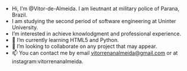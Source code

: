 - Hi, I’m @Vitor-de-Almeida. I am lieutnant at military police of Parana, Brazil.
- I am studying the second period of software engineering at Uninter University.
- I’m interested in achieve knowlodgment and professional experience.
- 🌱 I’m currently learning HTML5 and Python.
- 💞️ I’m looking to collaborate on any project that may appear.
- 📫 You can contact me by email vitorrenanalmeida@gmail.com or at instagram:vitorrenanalmeida.

<!---
Vitor-de-Almeida/Vitor-de-Almeida is a ✨ special ✨ repository because its `README.md` (this file) appears on your GitHub profile.
You can click the Preview link to take a look at your changes.
--->
